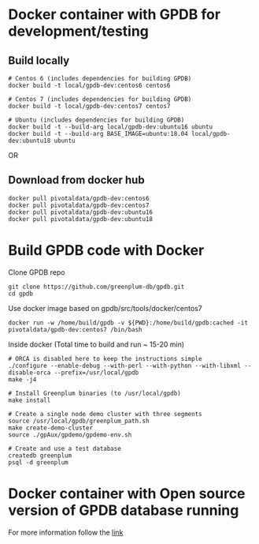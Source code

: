 # Docker container with GPDB for development/testing


## Build locally
```
# Centos 6 (includes dependencies for building GPDB)
docker build -t local/gpdb-dev:centos6 centos6

# Centos 7 (includes dependencies for building GPDB)
docker build -t local/gpdb-dev:centos7 centos7

# Ubuntu (includes dependencies for building GPDB)
docker build -t --build-arg local/gpdb-dev:ubuntu16 ubuntu
docker build -t --build-arg BASE_IMAGE=ubuntu:18.04 local/gpdb-dev:ubuntu18 ubuntu
```

OR
## Download from docker hub
```
docker pull pivotaldata/gpdb-dev:centos6
docker pull pivotaldata/gpdb-dev:centos7
docker pull pivotaldata/gpdb-dev:ubuntu16
docker pull pivotaldata/gpdb-dev:ubuntu18
```

# Build GPDB code with Docker

Clone GPDB repo
```
git clone https://github.com/greenplum-db/gpdb.git
cd gpdb
```
Use docker image based on gpdb/src/tools/docker/centos7
```
docker run -w /home/build/gpdb -v ${PWD}:/home/build/gpdb:cached -it pivotaldata/gpdb-dev:centos7 /bin/bash
```

Inside docker
(Total time to build and run ~ 15-20 min)
```
# ORCA is disabled here to keep the instructions simple
./configure --enable-debug --with-perl --with-python --with-libxml --disable-orca --prefix=/usr/local/gpdb
make -j4

# Install Greenplum binaries (to /usr/local/gpdb)
make install

# Create a single node demo cluster with three segments
source /usr/local/gpdb/greenplum_path.sh
make create-demo-cluster
source ./gpAux/gpdemo/gpdemo-env.sh

# Create and use a test database
createdb greenplum
psql -d greenplum
```

# Docker container with Open source version of GPDB database running
For more information follow the [link](ubuntu16_ppa/README.md)

